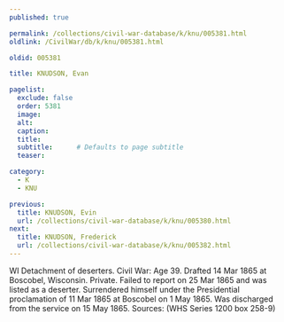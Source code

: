 ```yaml
---
published: true

permalink: /collections/civil-war-database/k/knu/005381.html
oldlink: /CivilWar/db/k/knu/005381.html

oldid: 005381

title: KNUDSON, Evan

pagelist:
  exclude: false
  order: 5381
  image: 
  alt:
  caption:
  title:
  subtitle:      # Defaults to page subtitle
  teaser:

category: 
  - K 
  - KNU

previous:
  title: KNUDSON, Evin
  url: /collections/civil-war-database/k/knu/005380.html  
next:
  title: KNUDSON, Frederick
  url: /collections/civil-war-database/k/knu/005382.html   
---
```

WI Detachment of deserters. Civil War: Age 39. Drafted 14 Mar 1865 at Boscobel, Wisconsin. Private. Failed to report on 25 Mar 1865 and was listed as a deserter. Surrendered himself under the Presidential proclamation of 11 Mar 1865 at Boscobel on 1 May 1865. Was discharged from the service on 15 May 1865. Sources: (WHS Series 1200 box 258-9)